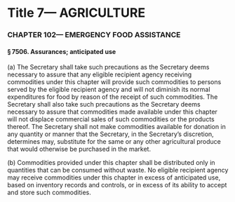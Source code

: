 
# Title 7— AGRICULTURE
### CHAPTER 102— EMERGENCY FOOD ASSISTANCE
#### § 7506. Assurances; anticipated use

(a) The Secretary shall take such precautions as the Secretary deems necessary to assure that any eligible recipient agency receiving commodities under this chapter will provide such commodities to persons served by the eligible recipient agency and will not diminish its normal expenditures for food by reason of the receipt of such commodities. The Secretary shall also take such precautions as the Secretary deems necessary to assure that commodities made available under this chapter will not displace commercial sales of such commodities or the products thereof. The Secretary shall not make commodities available for donation in any quantity or manner that the Secretary, in the Secretary’s discretion, determines may, substitute for the same or any other agricultural produce that would otherwise be purchased in the market.

(b) Commodities provided under this chapter shall be distributed only in quantities that can be consumed without waste. No eligible recipient agency may receive commodities under this chapter in excess of anticipated use, based on inventory records and controls, or in excess of its ability to accept and store such commodities.
